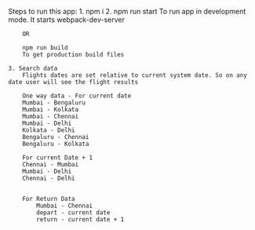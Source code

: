 Steps to run this app:
	1. npm i
	2. npm run start 
		To run app in development mode. It starts webpack-dev-server
	
		OR
		
		npm run build
		To get production build files
	
	3. Search data
		Flights dates are set relative to current system date. So on any date user will see the flight results
		
		One way data - For current date
		Mumbai - Bengaluru
		Mumbai - Kolkata
		Mumbai - Chennai
		Mumbai - Delhi
		Kolkata - Delhi
		Bengaluru - Chennai
		Bengaluru - Kolkata
		
		For current Date + 1
		Chennai - Mumbai
		Mumbai - Delhi
		Chennai - Delhi
		
		
		For Return Data
			Mumbai - Chennai
			depart - current date
			return - current date + 1
